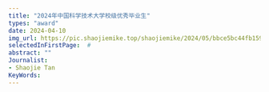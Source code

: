 ```yaml
---
title: "2024年中国科学技术大学校级优秀毕业生"
types: "award"
date: 2024-04-10
img_url: https://pic.shaojiemike.top/shaojiemike/2024/05/bbce5bc44fb15995e38eb9b1fde19422.png
selectedInFirstPage:  # 
abstract: ""
Journalist:
- Shaojie Tan
KeyWords:
---
```

